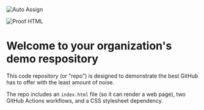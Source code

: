 ![Auto Assign](https://github.com/telebirr-host/demo-repository/actions/workflows/auto-assign.yml/badge.svg)

![Proof HTML](https://github.com/telebirr-host/demo-repository/actions/workflows/proof-html.yml/badge.svg)

# Welcome to your organization's demo respository
This code repository (or "repo") is designed to demonstrate the best GitHub has to offer with the least amount of noise.

The repo includes an `index.html` file (so it can render a web page), two GitHub Actions workflows, and a CSS stylesheet dependency.
